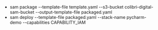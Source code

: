 * sam package --template-file template.yaml --s3-bucket colibri-digital-sam-bucket --output-template-file packaged.yaml
* sam deploy --template-file packaged.yaml --stack-name pycharm-demo --capabilities CAPABILITY_IAM
